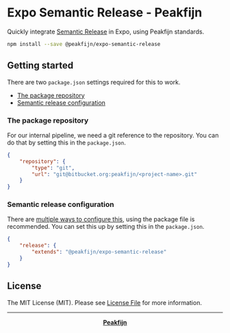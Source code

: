 # Expo Semantic Release - Peakfijn

Quickly integrate [Semantic Release](https://github.com/semantic-release/semantic-release) in Expo, using Peakfijn standards.

```bash
npm install --save @peakfijn/expo-semantic-release
```

## Getting started

There are two `package.json` settings required for this to work.
  - [The package repository](https://docs.npmjs.com/files/package.json#repository)
  - [Semantic release configuration](https://semantic-release.gitbook.io/semantic-release/usage/configuration)

### The package repository

For our internal pipeline, we need a git reference to the repository.
You can do that by setting this in the `package.json`.

```json
{
	"repository": {
		"type": "git",
		"url": "git@bitbucket.org:peakfijn/<project-name>.git"
	}
}
```

### Semantic release configuration

There are [multiple ways to configure this](https://semantic-release.gitbook.io/semantic-release/usage/configuration), using the package file is recommended.
You can set this up by setting this in the `package.json`.

```json
{
	"release": {
		"extends": "@peakfijn/expo-semantic-release"
	}
}
```

## License

The MIT License (MIT). Please see [License File](LICENSE.md) for more information.

--- ---

<div align="center">
    <strong><a href="https://peakfijn.nl">Peakfijn</a></strong>
</div>
